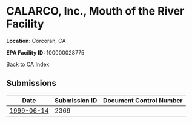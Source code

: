 # CALARCO, Inc., Mouth of the River Facility

**Location:** Corcoran, CA

**EPA Facility ID:** 100000028775

[Back to CA Index](../../index.md)

## Submissions

| Date | Submission ID | Document Control Number |
|------|--------------|-------------------------|
| [1999-06-14](submissions/2369.md) | 2369 |  |
